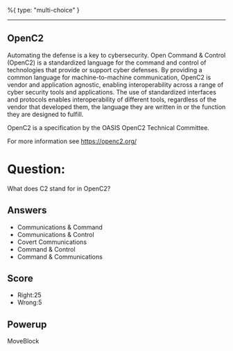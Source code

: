 %{
 type: "multi-choice"
}

---
## OpenC2
Automating the defense is a key to cybersecurity.
Open Command & Control (OpenC2) is a standardized language 
for the command and control of technologies
that provide or support cyber defenses.
By providing a common language for machine-to-machine communication,
OpenC2 is vendor and application agnostic, enabling interoperability
across a range of cyber security tools and applications.
The use of
standardized interfaces and protocols enables interoperability of
different tools, regardless of the vendor that developed them, the
language they are written in or the function they are designed to
fulfill.

OpenC2 is a specification by the OASIS OpenC2 Technical Committee.

For more information see https://openc2.org/

# Question:
What does C2 stand for in OpenC2?

## Answers
- Communications & Command
- Communications & Control
- Covert Communications
- Command & Control
- Command & Communications

## Score
- Right:25
- Wrong:5

## Powerup
MoveBlock
